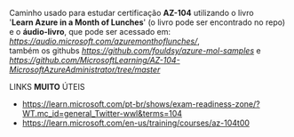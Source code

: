Caminho usado para estudar certificação **AZ-104** utilizando o livro  
'**Learn Azure in a Month of Lunches**' (o livro pode ser encontrado no repo)  
e o **áudio-livro**, que pode ser acessado em:  
_https://audio.microsoft.com/azuremonthoflunches/_,  
também os githubs 
_https://github.com/fouldsy/azure-mol-samples_ e 
_https://github.com/MicrosoftLearning/AZ-104-MicrosoftAzureAdministrator/tree/master_

LINKS **MUITO** ÚTEIS
- https://learn.microsoft.com/pt-br/shows/exam-readiness-zone/?WT.mc_id=general_Twitter-wwl&terms=104
- https://learn.microsoft.com/en-us/training/courses/az-104t00